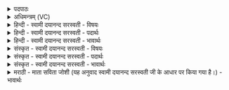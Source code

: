 <details><summary>पदपाठः</summary>

नमः॑। रोहि॑ताय। स्थ॒पत॑ये। वृ॒क्षाणा॑म्। पत॑ये। नमः॑। नमः॑। भु॒व॒न्तये॑। वा॒रि॒व॒स्कृ॒ताय॑। वा॒रि॒वः॒कृ॒तायेति॑ वारिवःऽकृ॒ताय॑। ओष॑धीनाम्। पत॑ये। नमः॑। नमः॑। म॒न्त्रिणे॑। वा॒णि॒जाय॑। कक्षा॑णाम्। पत॑ये। नमः॑। नमः॑। उ॒च्चैर्घो॑षा॒येत्यु॒च्चैःऽघो॑षाय। आ॒क्र॒न्दय॑त॒ इत्या॑ऽक्र॒न्दय॑ते। प॒त्ती॒नाम्। पत॑ये। नमः॑। १९।
</details>

<details><summary>अधिमन्त्रम् (VC)</summary>

- रुद्रो देवता
- कुत्स ऋषिः
- विराडतिधृतिः
- षड्जः
</details>

<details><summary>हिन्दी - स्वामी दयानन्द सरस्वती - विषयः</summary>

फिर वही विषय अगले मन्त्र में कहा है ॥
</details>

<details><summary>हिन्दी - स्वामी दयानन्द सरस्वती - पदार्थः</summary>

पदार्थान्वयभाषाः -  राजा और प्रजा के पुरुषों को चाहिये कि (रोहिताय) सुखों की वृद्धि के कर्त्ता और (स्थपतये) स्थानों के स्वामी रक्षक सेनापति के लिये (नमः) अन्न (वृक्षाणाम्) आम्रादि वृक्षों के (पतये) अधिष्ठाता को (नमः) अन्न (भुवन्तये) आचारवान् (वारिवस्कृताय) सेवन करने हारे भृत्य को (नमः) अन्न और (ओषधीनाम्) सोमलतादि ओषधियों के (पतये) रक्षक वैद्य को (नमः) अन्न देवें (मन्त्रिणे) विचार करने हारे राजमन्त्री और (वाणिजाय) वैश्यों के व्यवहार में कुशल पुरुष का (नमः) सत्कार करें (कक्षाणाम्) घरों में रहनेवालों के (पतये) रक्षक को (नमः) अन्न और (उच्चैर्घोषाय) ऊँचे स्वर से बोलने तथा (आक्रन्दयते) दुष्टों को रुलानेवाले न्यायाधीश का (नमः) सत्कार और (पत्तीनाम्) सेना के अवयवों की (पतये) रक्षा करने हारे पुरुष का (नमः) सत्कार करें ॥१९ ॥
</details>

<details><summary>हिन्दी - स्वामी दयानन्द सरस्वती - भावार्थः</summary>

भावार्थभाषाः -  मनुष्यों को चाहिये कि वन आदि के रक्षक मनुष्यों को अन्नादि पदार्थ देके वृक्षों और ओषधि आदि पदार्थों की उन्नति करें ॥१९ ॥
</details>

<details><summary>संस्कृत - स्वामी दयानन्द सरस्वती - विषयः</summary>

पुनस्तमेव विषयमाह ॥
</details>

<details><summary>संस्कृत - स्वामी दयानन्द सरस्वती - पदार्थः</summary>

पदार्थान्वयभाषाः -  राजप्रजाजनै रोहिताय स्थपतये नमो वृक्षाणां पतये नमो भुवन्तये वारिवस्कृताय नम ओषधीनां पतये नमो मन्त्रिणे वाणिजाय नमः कक्षाणां पतये नम उच्चैर्घोषायाक्रन्दयते नमः पत्तीनां पतये नमश्च देयं कार्यं च ॥१९ ॥
</details>

<details><summary>संस्कृत - स्वामी दयानन्द सरस्वती - भावार्थः</summary>

भावार्थभाषाः -  मनुष्यैर्वनादिपालकेभ्योऽन्नादिकं दत्त्वा वृक्षौषध्याद्युन्नतिर्विधेया ॥१९ ॥
</details>

<details><summary>मराठी - माता सविता जोशी (यह अनुवाद स्वामी दयानन्द सरस्वती जी के आधार पर किया गया है।) - भावार्थः</summary>

भावार्थभाषाः -  माणसांनी वनरक्षकांना अन्न वगैरे पदार्थ देऊन वृक्ष व औषध इत्यादी पदार्थ प्राप्त करावेत व त्यांची वृद्धी करावी.
</details>